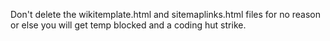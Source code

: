 Don't delete the wikitemplate.html and sitemaplinks.html files for no reason or else you will get temp blocked and a coding hut strike.
